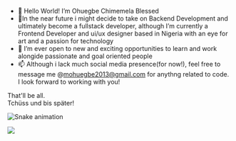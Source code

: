 - 👋 Hello World!
   I’m Ohuegbe Chimemela Blessed
- 👀In the near future i might decide to take on Backend Development and ultimately become a fullstack developer, although I’m currently a Frontend Developer and ui/ux designer based in Nigeria with an eye for art and a passion for technology
- 💞️ I’m ever open to new and exciting opportunities to learn and work alongide passionate and goal oriented people
- 📫 Although i lack much social media presence(for now!), feel free to message me @mohuegbe2013@gmail.com for anythng related to code. I look forward to working with you!

That'll be all.
<br>
Tchüss und bis später!

![Snake animation](https://github.com/thepiyushmalhotra/Ohuegbe-Chimemela-Blessed/blob/output/github-contribution-grid-snake.svg)

<img src="https://capsule-render.vercel.app/api?type=wave&color=auto&height=300&section=header&text=capsule%20render&fontSize=90" />

<!---
Ohuegbe-Chimemela-Blessed/Ohuegbe-Chimemela-Blessed is a ✨ special ✨ repository because its `README.md` (this file) appears on your GitHub profile.
You can click the Preview link to take a look at your changes.
--->
